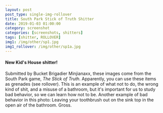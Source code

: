 ```yaml
---
layout: post
post_type: single-img-rollover
title: South Park Stick of Truth Shitter
date: 2019-01-03 01:00:00
category: screenshot
categories: [screenshots, shitters]
tags: [shitter, ROLLOVER]
img1: /img/other/sp1.jpg
img1_rollover: /img/other/sp1a.jpg
---
```

#### New Kid's House shitter!

Submitted by Bucket Brigadier Minjianaxx, these images come from the South Park game, *The Stick of Truth.* Apparently, you can use these items as grenades (see rollover). This is an example of what not to do, the wrong kind of shit, and a misuse of a bathroom, but it's important for us to study bad behavior, so we can learn how not to be. Another example of bad behavior in this photo: Leaving your toothbrush out on the sink top in the open air of the bathroom. Gross. 
